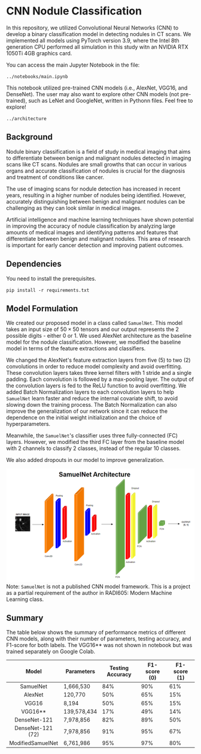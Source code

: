 # CNN Nodule Classification
In this repository, we utilized Convolutional Neural Networks (CNN) to develop a binary classification model in detecting nodules in CT scans. We implemented all models using PyTorch version 3.9, where the Intel 8th generation CPU performed all simulation in this study witn an NVIDIA RTX 1050Ti 4GB graphics card.

You can access the main Jupyter Notebook in the file:
```
../notebooks/main.ipynb
```
This notebook utilized pre-trained CNN models (i.e., AlexNet, VGG16, and DenseNet). The user may also want to explore other CNN models (not pre-trained), such as LeNet and GoogleNet, written in Pythonn files. Feel free to explore!
```
../architecture
```
## Background
Nodule binary classification is a field of study in medical imaging that aims to differentiate between benign and malignant nodules detected in imaging scans like CT scans. Nodules are small growths that can occur in various organs and accurate classification of nodules is crucial for the diagnosis and treatment of conditions like cancer.

The use of imaging scans for nodule detection has increased in recent years, resulting in a higher number of nodules being identified. However, accurately distinguishing between benign and malignant nodules can be challenging as they can look similar in medical images.

Artificial intelligence and machine learning techniques have shown potential in improving the accuracy of nodule classification by analyzing large amounts of medical images and identifying patterns and features that differentiate between benign and malignant nodules. This area of research is important for early cancer detection and improving patient outcomes.

## Dependencies
You need to install the prerequisites.
``` 
pip install -r requirements.txt
```

## Model Formulation
We created our proposed model in a class called <code>SamuelNet</code>. This model takes an input size of $50 \times 50$ tensors and our output represents the 2 possible digits - either 0 or 1. We used AlexNet architecture as the baseline model for the nodule classification. However, we modified the baseline model in terms of the feature extractions and classifiers. 

We changed the AlexNet's feature extraction layers from five (5) to two (2) convolutions in order to reduce model complexity and avoid overfitting. These convolution layers takes three kernel filters with 1 stride and a single padding. Each convolution is followed by a max-pooling layer. The output of the convolution layers is fed to the ReLU function to avoid overfitting. We added Batch Normalization layers to each convolution layers to help <code>SamuelNet</code> learn faster and reduce the internal covariate shift, to avoid slowing down the training process. The Batch Normalization can also improve the generalization of our network since it can reduce the dependence on the initial weight initialization and the choice of hyperparameters.

Meanwhile, the <code>SamuelNet</code>'s classifier uses three fully-connected (FC) layers. However, we modified the third FC layer from the baseline model with 2 channels to classify 2 classes, instead of the regular 10 classes.

We also added dropouts in our model to improve generalization. 
<center>
<img src="/figures/samuelnet.PNG" width = "808"/>
</center>
Note: <code>SamuelNet</code> is not a published CNN model framework. This is a project as a partial requirement of the author in RADI605: Modern Machine Learning class.

## Summary
The table below shows the summary of performance metrics of different CNN models, along with their number of parameters, testing accuracy, and F1-score for both labels. The VGG16** was not shown in notebook but was trained separately on Google Colab.

| Model                 |  Parameters    | Testing Accuracy | F1-score (0)    | F1-score (1)    |
|:---------------------:|----------------|------------------|-----------------|-----------------|
| SamuelNet             |   1,666,530    |  84%             | 90%             | 61%             |
| AlexNet               |     120,770    |  50%             | 65%             | 15%             |
| VGG16                 |       8,194    |  50%             | 65%             | 15%             |
| VGG16**               | 139,578,434    |  17%             | 49%             | 14%             |
| DenseNet-121          |   7,978,856    |  82%             | 89%             | 50%             |
| DenseNet-121 (72)     |   7,978,856    |  91%             | 95%             | 67%             |
| ModifiedSamuelNet     |   6,761,986    |  95%             | 97%             | 80%             |
